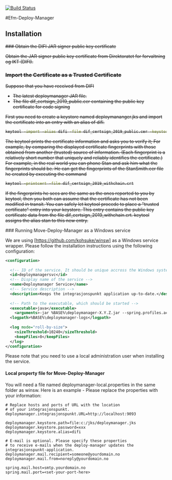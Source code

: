[![Build Status](https://dev.azure.com/dificloud/eformidling/_apis/build/status/felleslosninger.efm-deploy-manager?repoName=felleslosninger%2Fefm-deploy-manager&branchName=feature-MOVE-2110-pipeline)](https://dev.azure.com/dificloud/eformidling/_build/latest?definitionId=27&repoName=felleslosninger%2Fefm-deploy-manager&branchName=feature-MOVE-2110-pipeline)

#Efm-Deploy-Manager

## Installation
<del>
### Obtain the DIFI JAR signer public key certificate

Obtain the JAR signer public key certificate from Direktoratet for forvaltning og IKT (DIFI). 
 
### Import the Certificate as a Trusted Certificate

Suppose that you have received from DIFI

* The latest deploymanager JAR file.
* The file dif_certsign_2019_public.cer containing the public key certificate for code signing 

First you need to create a keystore named deploymananger.jks and import the certificate into an entry with an alias of difi.

```bash
keytool -import -alias difi -file dif_certsign_2019_public.cer -keystore deploymanager.jks
```
The keytool prints the certificate information and asks you to verify it; For example, by comparing the displayed certificate fingerprints with those obtained from another (trusted) source of information. (Each fingerprint is a relatively short number that uniquely and reliably identifies the certificate.) For example, in the real world you can phone Stan and ask him what the fingerprints should be. He can get the fingerprints of the StanSmith.cer file he created by executing the command

```bash
keytool -printcert -file dif_certsign_2019_withchain.crt
```

If the fingerprints he sees are the same as the ones reported to you by keytool, then you both can assume that the certificate has not been modified in transit. You can safely let keytool procede to place a "trusted certificate" entry into your keystore. This entry contains the public key certificate data from the file dif_certsign_2019_withchain.crt. keytool assigns the alias stan to this new entry.

</del>
### Running Move-Deploy-Manager as a Windows service

We are using [https://github.com/kohsuke/winsw] as a Windows service wrapper. Please follow the installation instructions using the following configuration:

```xml
<configuration>
  
  <!-- ID of the service. It should be unique accross the Windows system-->
  <id>deploymanagersvc</id>
  <!-- Display name of the service -->
  <name>Deploymanager Service</name>
  <!-- Service description -->
  <description>Keeps the integrasjonspunkt application up-to-date.</description>
  
  <!-- Path to the executable, which should be started -->
  <executable>java</executable>
    <arguments>-jar %BASE%\deploymanager-X.Y.Z.jar --spring.profiles.active=production --spring.config.additional-location=file:%BASE%\integrasjonspunkt-local.properties</arguments>
  <logpath>%BASE%\deploymanager-logs</logpath>
  
  <log mode="roll-by-size">
    <sizeThreshold>10240</sizeThreshold>
    <keepFiles>8</keepFiles>
  </log>
</configuration>
```

Please note that you need to use a local administration user when installing the service.

#### Local property file for Move-Deploy-Manager

You will need a file named deploymanager-local.properties in the same folder as winsw.
Here is an example - Please replace the properties with your information:

```properties
# Replace hosts and ports of URL with the location
# of your integrasjonspunkt.
deploymanager.integrasjonspunkt.URL=http://localhost:9093

deploymanager.keystore.path=file:c:/jks/deploymanager.jks
deploymanager.keystore.password=xxx
deploymanager.keystore.alias=difi

# E-mail is optional. Please specify these properties 
# to receive e-mails when the deploy-manager updates the integrasjonspunkt-application.
deploymanager.mail.recipient=someone@yourdomain.no
deploymanager.mail.from=noreply@yourdomain.no

spring.mail.host=smtp.yourdomain.no
spring.mail.port=<set-your-port-here>
```  





